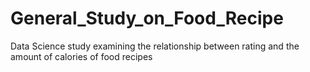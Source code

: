 # General_Study_on_Food_Recipe
Data Science study examining the relationship between rating and the amount of calories of food recipes
